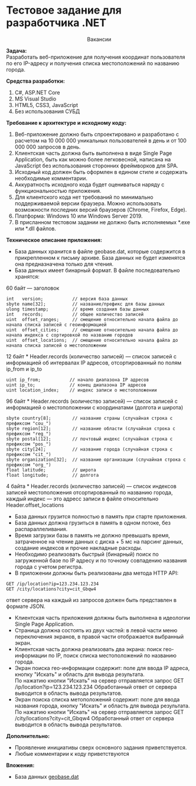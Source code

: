 # Тестовое задание для разработчика .NET
<div style="text-align: center">Вакансии</div>

**Задача:**</br>
Разработать веб-приложение для получения координат пользователя по его IP-адресу и получения списка местоположений по названию города.

**Средства разработки:**</br>
1. C#, ASP.NET Core
2. MS Visual Studio
3. HTML5, CSS3, JavaScript
4. Без использования СУБД

**Требование к архитектуре и исходному коду:**

1. Веб-приложение должно быть спроектировано и разработано с расчетом на 10 000 000 уникальных пользователей в день и от 100 000 000 запросов в день.
2. Клиентская часть должна быть выполнена в виде Single Page Application, быть как можно более легковесной, написана на JavaScript без использования сторонних фреймворков для SPA.
3. Исходный код должен быть оформлен в едином стиле и содержать необходимые комментарии.
4. Аккуратность исходного кода будет оцениваться наряду с функциональностью приложения.
5. Для клиентского кода нет требований по минимально поддерживаемой версии браузера. Можно использовать возможности последних версий браузеров (Chrome, Firefox, Edge).
6. Платформа: Windows 10 или Windows Server 2019.
7. В присланном тестовом задании не должно быть исполняемых *.exe или *.dll файлов.

**Техническое описание приложения:**

* База данных хранится в файле geobase.dat, которые содержится в прикрепленном к письму архиве. База данных не будет изменятся она предназначена только для чтения.
* База данных имеет бинарный формат. В файле последовательно хранятся:

60 байт — заголовок
```
int   version;           // версия база данных
sbyte name[32];          // название/префикс для базы данных
ulong timestamp;         // время создания базы данных
int   records;           // общее количество записей
uint  offset_ranges;     // смещение относительно начала файла до начала списка записей с геоинформацией
uint  offset_cities;     // смещение относительно начала файла до начала индекса с сортировкой по названию городов
uint  offset_locations;  // смещение относительно начала файла до начала списка записей о местоположении
```

12 байт * Header.records (количество записей) — cписок записей с информацией об интервалах IP адресов, отсортированный по полям ip_from и ip_to
```
uint ip_from;           // начало диапазона IP адресов
uint ip_to;             // конец диапазона IP адресов
uint location_index;    // индекс записи о местоположении
```
96 байт * Header.records (количество записей) — cписок записей с информацией о местоположении с координатами (долгота и широта)
```
sbyte country[8];        // название страны (случайная строка с префиксом "cou_")
sbyte region[12];        // название области (случайная строка с префиксом "reg_")
sbyte postal[12];        // почтовый индекс (случайная строка с префиксом "pos_")
sbyte city[24];          // название города (случайная строка с префиксом "cit_")
sbyte organization[32];  // название организации (случайная строка с префиксом "org_")
float latitude;          // широта
float longitude;         // долгота
```
4 байта * Header.records (количество записей) — список индексов записей местоположения отсортированный по названию города, каждый индекс — это адресс записи в файле относительно Header.offset_locations

* База данных грузится полностью в память при старте приложения.
* База данных должна грузиться в память в одном потоке, без распараллеливания.
* Время загрузки базы в память не должно превышать время, затраченное на чтение данных с диска + 5 мс на парсинг данных, создание индексов и прочие накладные расходы.
* Необходимо реализовать быстрый (бинарный) поиск по загруженной базе по IP адресу и по точному совпадению названия города с учетом регистра.
* В приложении должны быть реализованы два метода HTTP API:
```
GET /ip/location?ip=123.234.123.234
GET /city/locations?city=cit_Gbqw4
```
ответ сервера на каждый из запросов должен быть представлен в формате JSON.

* Клиентская часть приложения должны быть выполнена в идеологии Single Page Application.
* Страница должна состоять из двух частей: в левой части меню переключения экранов, в правой части отображается выбранный экран.
* Клиентская часть должна реализовать два экрана: поиск гео-информации по IP, поиск списка местоположений по названию города.
* Экран поиска гео-информации содержит: поле для ввода IP адреса, кнопку "Искать" и область для вывода результата.
</br>По нажатию кнопки "Искать" на сервер отправляется запрос GET /ip/location?ip=123.234.123.234
Обработанный ответ от сервера выводится в область вывода результатов.
* Экран поиска списка метоположений содержит: поле для ввода названия города, кнопку "Искать" и область для вывода результата.
По нажатию кнопки "Искать" на сервер отправляется запрос GET /city/locations?city=cit_Gbqw4
Обработанный ответ от сервера выводится в область вывода результатов.

**Дополнительно:**

* Проявление инициативы сверх основного задания приветствуется.
* Любые комментарии к коду приветствуются

**Вложения:**

* База данных [geobase.dat](https://www.metaquotes.net/files/vacancies/test-dot-net-geobase.zip "geobase.dat")